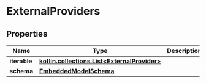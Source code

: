 
# ExternalProviders

## Properties
Name | Type | Description | Notes
------------ | ------------- | ------------- | -------------
**iterable** | [**kotlin.collections.List&lt;ExternalProvider&gt;**](ExternalProvider.md) |  | 
**schema** | [**EmbeddedModelSchema**](EmbeddedModelSchema.md) |  |  [optional]



